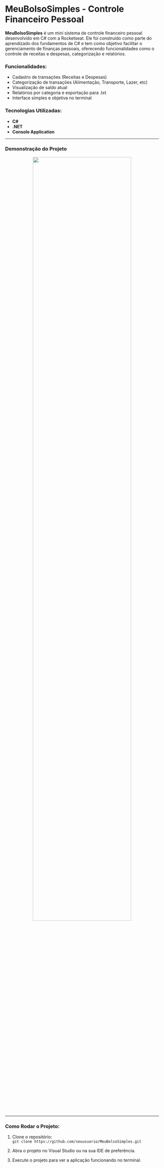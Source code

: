 # MeuBolsoSimples - Controle Financeiro Pessoal

**MeuBolsoSimples** é um mini sistema de controle financeiro pessoal desenvolvido em C# com a Rocketseat. Ele foi construído como parte do aprendizado dos fundamentos de C# e tem como objetivo facilitar o gerenciamento de finanças pessoais, oferecendo funcionalidades como o controle de receitas e despesas, categorização e relatórios.

### Funcionalidades:

- Cadastro de transações (Receitas e Despesas)
- Categorização de transações (Alimentação, Transporte, Lazer, etc)
- Visualização de saldo atual
- Relatórios por categoria e exportação para .txt
- Interface simples e objetiva no terminal

### Tecnologias Utilizadas:

- **C#**
- **.NET**
- **Console Application**

---

### Demonstração do Projeto

<div align="center">
  <a href="https://github.com/user-attachments/assets/9dbf34d9-6686-4f4f-8b02-359682f4b5b1" target="_blank">
    <img src="https://github.com/user-attachments/assets/9dbf34d9-6686-4f4f-8b02-359682f4b5b1" width="80%" />
  </a>
</div>

---

### Como Rodar o Projeto:

1. Clone o repositório:  
   `git clone https://github.com/seuusuario/MeuBolsoSimples.git`
   
2. Abra o projeto no Visual Studio ou na sua IDE de preferência.

3. Execute o projeto para ver a aplicação funcionando no terminal.

